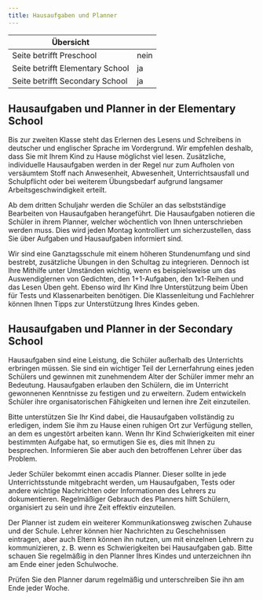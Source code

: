 ```yaml
---
title: Hausaufgaben und Planner
---
```

| Übersicht | |
| --- | --- |
| Seite betrifft Preschool | nein |
| Seite betrifft Elementary School | ja |
| Seite betrifft Secondary School | ja |

## Hausaufgaben und Planner in der Elementary School 

Bis zur zweiten Klasse steht das Erlernen des Lesens und Schreibens in deutscher und englischer Sprache im Vordergrund. Wir empfehlen deshalb, dass Sie mit Ihrem Kind zu Hause möglichst viel lesen. Zusätzliche, individuelle Hausaufgaben werden in der Regel nur zum Aufholen von versäumtem Stoff nach Anwesenheit, Abwesenheit, Unterrichtsausfall und Schulpflicht oder bei weiterem Übungsbedarf aufgrund langsamer Arbeitsgeschwindigkeit erteilt.

Ab dem dritten Schuljahr werden die Schüler an das selbstständige Bearbeiten von Hausaufgaben herangeführt. Die Hausaufgaben notieren die Schüler in ihrem Planner, welcher wöchentlich von Ihnen unterschrieben werden muss. Dies wird jeden Montag kontrolliert um sicherzustellen, dass Sie über Aufgaben und Hausaufgaben informiert sind.

Wir sind eine Ganztagsschule mit einem höheren Stundenumfang und sind bestrebt, zusätzliche Übungen in den Schultag zu integrieren. Dennoch ist Ihre Mithilfe unter Umständen wichtig, wenn es beispielsweise um das Auswendiglernen von Gedichten, den 1+1-Aufgaben, den 1x1-Reihen und das Lesen Üben geht. Ebenso wird Ihr Kind Ihre Unterstützung beim Üben für Tests und Klassenarbeiten benötigen. Die Klassenleitung und Fachlehrer können Ihnen Tipps zur Unterstützung Ihres Kindes geben.

## Hausaufgaben und Planner in der Secondary School 

Hausaufgaben sind eine Leistung, die Schüler außerhalb des Unterrichts erbringen müssen. Sie sind ein wichtiger Teil der Lernerfahrung eines jeden Schülers und gewinnen mit zunehmendem Alter der Schüler immer mehr an Bedeutung. Hausaufgaben erlauben den Schülern, die im Unterricht gewonnenen Kenntnisse zu festigen und zu erweitern. Zudem entwickeln Schüler ihre organisatorischen Fähigkeiten und lernen ihre Zeit einzuteilen.

Bitte unterstützen Sie Ihr Kind dabei, die Hausaufgaben vollständig zu erledigen, indem Sie ihm zu Hause einen ruhigen Ort zur Verfügung stellen, an dem es ungestört arbeiten kann. Wenn Ihr Kind Schwierigkeiten mit einer bestimmten Aufgabe hat, so ermutigen Sie es, dies mit Ihnen zu besprechen. Informieren Sie aber auch den betroffenen Lehrer über das Problem.

Jeder Schüler bekommt einen accadis Planner. Dieser sollte in jede Unterrichtsstunde mitgebracht werden, um Hausaufgaben, Tests oder andere wichtige Nachrichten oder Informationen des Lehrers zu dokumentieren. Regelmäßiger Gebrauch des Planners hilft Schülern, organisiert zu sein und ihre Zeit effektiv einzuteilen.

Der Planner ist zudem ein weiterer Kommunikationsweg zwischen Zuhause und der Schule. Lehrer können hier Nachrichten zu Geschehnissen eintragen, aber auch Eltern können ihn nutzen, um mit einzelnen Lehrern zu kommunizieren, z. B. wenn es Schwierigkeiten bei Hausaufgaben gab. Bitte schauen Sie regelmäßig in den Planner Ihres Kindes und unterzeichnen ihn am Ende einer jeden Schulwoche.

Prüfen Sie den Planner darum regelmäßig und unterschreiben Sie ihn am Ende jeder Woche.